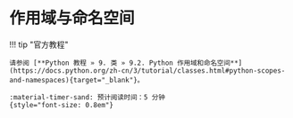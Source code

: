 # 作用域与命名空间

!!! tip "官方教程"

    请参阅 [**Python 教程 » 9. 类 » 9.2. Python 作用域和命名空间**](https://docs.python.org/zh-cn/3/tutorial/classes.html#python-scopes-and-namespaces){target="_blank"}。

    :material-timer-sand: 预计阅读时间：5 分钟
    {style="font-size: 0.8em"}
